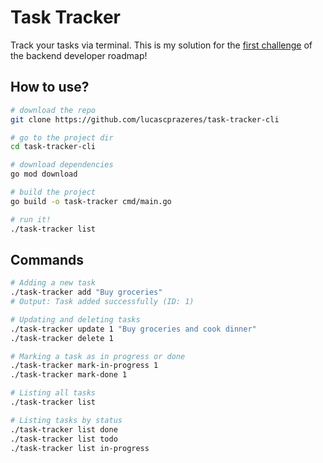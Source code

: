# Task Tracker

Track your tasks via terminal. 
This is my solution for the [first challenge](https://roadmap.sh/projects/task-tracker) of the backend developer roadmap!

## How to use?

```bash
# download the repo
git clone https://github.com/lucascprazeres/task-tracker-cli

# go to the project dir
cd task-tracker-cli

# download dependencies
go mod download

# build the project
go build -o task-tracker cmd/main.go

# run it!
./task-tracker list
```

## Commands

```bash
# Adding a new task
./task-tracker add "Buy groceries"
# Output: Task added successfully (ID: 1)

# Updating and deleting tasks
./task-tracker update 1 "Buy groceries and cook dinner"
./task-tracker delete 1

# Marking a task as in progress or done
./task-tracker mark-in-progress 1
./task-tracker mark-done 1

# Listing all tasks
./task-tracker list

# Listing tasks by status
./task-tracker list done
./task-tracker list todo
./task-tracker list in-progress
```